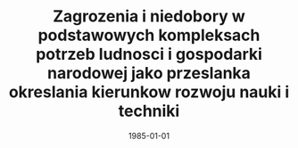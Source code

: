 ---
# Documentation: https://wowchemy.com/docs/managing-content/

title: Zagrozenia i niedobory w podstawowych kompleksach potrzeb ludnosci i gospodarki
  narodowej jako przeslanka okreslania kierunkow rozwoju nauki i techniki
subtitle: ''
summary: ''
authors:
- Barbara Bereś
- Maria Folta
- Tadeusz Galanc
- Leszek L. Duda
- Leszek Kauf
- Tomasz Kocowski
- Monika Krzyżak
- kwasnicka
- Witold Kwaśnicki
- Karol Pelc
- Tadeusz Wilk
- Irena Wróblewska
- Stanisław Rowecki
tags: []
categories: []
date: '1985-01-01'
lastmod: 2022-10-07T04:58:52Z
featured: false
draft: false

# Featured image
# To use, add an image named `featured.jpg/png` to your page's folder.
# Focal points: Smart, Center, TopLeft, Top, TopRight, Left, Right, BottomLeft, Bottom, BottomRight.
image:
  caption: ''
  focal_point: ''
  preview_only: false

# Projects (optional).
#   Associate this post with one or more of your projects.
#   Simply enter your project's folder or file name without extension.
#   E.g. `projects = ["internal-project"]` references `content/project/deep-learning/index.md`.
#   Otherwise, set `projects = []`.
projects: []
publishDate: '2022-10-07T04:58:51.522405Z'
publication_types:
- '4'
abstract: ''
publication: ''
---